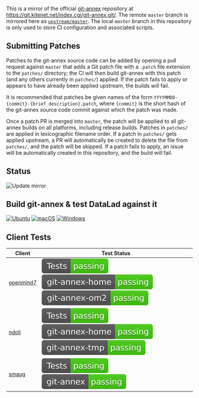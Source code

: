 This is a mirror of the official [git-annex](https://git-annex.branchable.com)
repository at <https://git.kitenet.net/index.cgi/git-annex.git/>.  The remote
`master` branch is mirrored here as
[`upstream/master`](https://github.com/datalad/git-annex/tree/upstream/master).
The local `master` branch in this repository is only used to store CI
configuration and associated scripts.

## Submitting Patches

Patches to the git-annex source code can be added by opening a pull request
against `master` that adds a Git patch file with a `.patch` file extension to
the `patches/` directory; the CI will then build git-annex with this patch (and
any others currently in `patches/`) applied.  If the patch fails to apply or
appears to have already been applied upstream, the builds will fail.

It is recommended that patches be given names of the form
`YYYYMMDD-{commit}-{brief_description}.patch`, where `{commit}` is the short
hash of the git-annex source code commit against which the patch was made.

Once a patch PR is merged into `master`, the patch will be applied to all
git-annex builds on all platforms, including release builds.  Patches in
`patches/` are applied in lexicographic filename order.  If a patch in
`patches/` gets applied upstream, a PR will automatically be created to delete
the file from `patches/`, and the patch will be skipped.  If a patch fails to
apply, an issue will be automatically created in this repository, and the build
will fail.

## Status

![Update mirror](https://github.com/datalad/git-annex/workflows/Update%20mirror/badge.svg)

## Build git-annex & test DataLad against it

[![Ubuntu](https://github.com/datalad/git-annex/workflows/Build%20git-annex%20on%20Ubuntu/badge.svg)](https://github.com/datalad/git-annex/actions?query=workflow%3A%22Build+git-annex+on+Ubuntu%22)
[![macOS](https://github.com/datalad/git-annex/workflows/Build%20git-annex%20on%20macOS/badge.svg)](https://github.com/datalad/git-annex/actions?query=workflow%3A%22Build+git-annex+on+macOS%22)
[![Windows](https://github.com/datalad/git-annex/workflows/Build%20git-annex%20on%20Windows/badge.svg)](https://github.com/datalad/git-annex/actions?query=workflow%3A%22Build+git-annex+on+Windows%22)

## Client Tests

| Client | Test Status |
| --- | --- |
| [openmind7](https://datalad.github.io/git-annex-ci-reports/#openmind7) | ![Overall test status](https://github.com/datalad/git-annex-ci-client-jobs/raw/master/badges/openmind7.svg) ![git-annex-home test status](https://github.com/datalad/git-annex-ci-client-jobs/raw/master/badges/openmind7/git-annex-home.svg) ![git-annex-om2 test status](https://github.com/datalad/git-annex-ci-client-jobs/raw/master/badges/openmind7/git-annex-om2.svg) |
| [ndoli](https://datalad.github.io/git-annex-ci-reports/#ndoli) | ![Overall test status](https://github.com/datalad/git-annex-ci-client-jobs/raw/master/badges/ndoli.svg) ![git-annex-home test status](https://github.com/datalad/git-annex-ci-client-jobs/raw/master/badges/ndoli/git-annex-home.svg) ![git-annex-tmp test status](https://github.com/datalad/git-annex-ci-client-jobs/raw/master/badges/ndoli/git-annex-tmp.svg) |
| [smaug](https://datalad.github.io/git-annex-ci-reports/#smaug) | ![Overall test status](https://github.com/datalad/git-annex-ci-client-jobs/raw/master/badges/smaug.svg) ![git-annex test status](https://github.com/datalad/git-annex-ci-client-jobs/raw/master/badges/smaug/git-annex.svg) |
